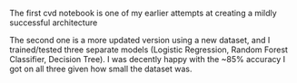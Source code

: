  The first cvd notebook is one of my earlier attempts at creating a mildly successful architecture
 
 The second one is a more updated version using a new dataset, and I trained/tested three separate models (Logistic Regression, Random Forest Classifier, Decision Tree). I was decently happy with the ~85% accuracy I got on all three given how small the dataset was.
